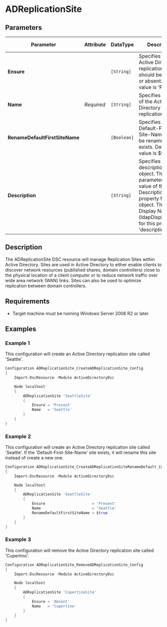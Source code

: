 ﻿# ADReplicationSite

## Parameters

| Parameter                      | Attribute  | DataType    | Description                                                                                                                                                                                  | Allowed Values  |
| ------------------------------ | ---------- | ----------- | -------------------------------------------------------------------------------------------------------------------------------------------------------------------------------------------- | --------------- |
| **Ensure**                     |            | `[String]`  | Specifies if the Active Directory replication site should be present or absent. Default value is 'Present'.                                                                                  | Present, Absent |
| **Name**                       | *Required* | `[String]`  | Specifies the name of the Active Directory replication site.                                                                                                                                 |                 |
| **RenameDefaultFirstSiteName** |            | `[Boolean]` | Specifies if the Default-First-Site-Name should be renamed if it exists. Default value is $false.                                                                                            |                 |
| **Description**                |            | `[String]`  | Specifies a description of the object. This parameter sets the value of the Description property for the object. The LDAP Display Name (ldapDisplayName) for this property is 'description'. |                 |

## Description

The ADReplicationSite DSC resource will manage Replication Sites within Active Directory. Sites are used in Active Directory to either enable clients to discover network resources (published shares, domain controllers) close to the physical location of a client computer or to reduce network traffic over wide area network (WAN) links. Sites can also be used to optimize replication between domain controllers.

## Requirements

* Target machine must be running Windows Server 2008 R2 or later.

## Examples

### Example 1

This configuration will create an Active Directory replication site
called 'Seattle'.

```powershell
Configuration ADReplicationSite_CreateADReplicationSite_Config
{
    Import-DscResource -Module ActiveDirectoryDsc

    Node localhost
    {
        ADReplicationSite 'SeattleSite'
        {
            Ensure = 'Present'
            Name   = 'Seattle'
        }
    }
}
```

### Example 2

This configuration will create an Active Directory replication site called
'Seattle'. If the 'Default-First-Site-Name' site exists, it will rename
this site instead of create a new one.

```powershell
Configuration ADReplicationSite_CreateADReplicationSiteRenameDefault_Config
{
    Import-DscResource -Module ActiveDirectoryDsc

    Node localhost
    {
        ADReplicationSite 'SeattleSite'
        {
            Ensure                     = 'Present'
            Name                       = 'Seattle'
            RenameDefaultFirstSiteName = $true
        }
    }
}
```

### Example 3

This configuration will remove the Active Directory replication site
called 'Cupertino'.

```powershell
Configuration ADReplicationSite_RemoveADReplicationSite_Config
{
    Import-DscResource -Module ActiveDirectoryDsc

    Node localhost
    {
        ADReplicationSite 'CupertinoSite'
        {
            Ensure = 'Absent'
            Name   = 'Cupertino'
        }
    }
}
```


